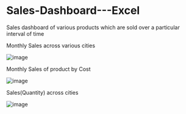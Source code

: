 # Sales-Dashboard---Excel
Sales dashboard of various products which are sold over a particular interval of time

Monthly Sales across various cities
        
![image](https://user-images.githubusercontent.com/62066175/187359918-570fa402-49ba-4292-8895-418682cec203.png)

Monthly Sales of product by Cost

![image](https://user-images.githubusercontent.com/62066175/187361465-42f81809-9bf8-4131-8d39-5f82689cb15b.png)

Sales(Quantity) across cities

![image](https://user-images.githubusercontent.com/62066175/187362147-8452cd04-99ea-4c71-b282-c8c7aa85be51.png)



